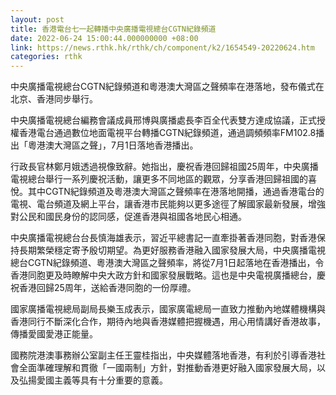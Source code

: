 ```yaml
---
layout: post
title: 香港電台七一起轉播中央廣播電視總台CGTN紀錄頻道
date: 2022-06-24 15:00:44.000000000 +08:00
link: https://news.rthk.hk/rthk/ch/component/k2/1654549-20220624.htm
categories: rthk
---
```


中央廣播電視總台CGTN紀錄頻道和粵港澳大灣區之聲頻率在港落地，發布儀式在北京、香港同步舉行。

中央廣播電視總台編務會議成員邢博與廣播處長李百全代表雙方達成協議，正式授權香港電台通過數位地面電視平台轉播CGTN紀錄頻道，通過調頻頻率FM102.8播出「粵港澳大灣區之聲」，7月1日落地香港播出。

行政長官林鄭月娥透過視像致辭。她指出，慶祝香港回歸祖國25周年，中央廣播電視總台舉行一系列慶祝活動，讓更多不同地區的觀眾，分享香港回歸祖國的喜悅。其中CGTN紀錄頻道及粵港澳大灣區之聲頻率在港落地開播，通過香港電台的電視、電台頻道及網上平台，讓香港市民能夠以更多途徑了解國家最新發展，增強對公民和國民身份的認同感，促進香港與祖國各地民心相通。

中央廣播電視總台台長慎海雄表示，習近平總書記一直牽掛著香港同胞，對香港保持長期繁榮穩定寄予殷切期望。為更好服務香港融入國家發展大局，中央廣播電視總台CGTN紀錄頻道、粵港澳大灣區之聲頻率，將從7月1日起落地在香港播出，令香港同胞更及時瞭解中央大政方針和國家發展戰略。這也是中央電視廣播總台，慶祝香港回歸25周年，送給香港同胞的一份厚禮。

國家廣播電視總局副局長樂玉成表示，國家廣電總局一直致力推動內地媒體機構與香港同行不斷深化合作，期待內地與香港媒體把握機遇，用心用情講好香港故事，傳播愛國愛港正能量。

國務院港澳事務辦公室副主任王靈桂指出，中央媒體落地香港，有利於引導香港社會全面準確理解和貫徹「一國兩制」方針，對推動香港更好融入國家發展大局，以及弘揚愛國主義等具有十分重要的意義。
